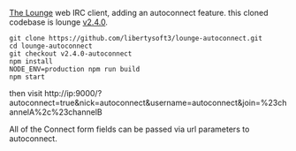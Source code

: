 [The Lounge](https://github.com/thelounge/lounge) web IRC client, adding an autoconnect feature. this cloned codebase is lounge [v2.4.0](https://github.com/thelounge/lounge/releases/tag/v2.4.0).

    git clone https://github.com/libertysoft3/lounge-autoconnect.git
    cd lounge-autoconnect
    git checkout v2.4.0-autoconnect
    npm install
    NODE_ENV=production npm run build
    npm start

then visit http://ip:9000/?autoconnect=true&nick=autoconnect&username=autoconnect&join=%23channelA%2c%23channelB

All of the Connect form fields can be passed via url parameters to autoconnect.

